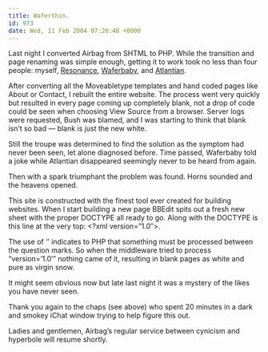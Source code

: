 ```yaml
---
title: Waferthin.
id: 973
date: Wed, 11 Feb 2004 07:26:48 +0000
---
```


Last night I converted Airbag from <span class="caps">SHTML</span> to <span class="caps">PHP</span>. While the transition and page renaming was simple enough, getting it to work took no less than four people: myself, [Resonance](http://www.etherfarm.com/), [Waferbaby](http://www.waferbaby.com), and [Atlantian](http://www.atlantisnet.com).  

After converting all the Moveabletype templates and hand coded pages like About or Contact, I rebuilt the entire website. The process went very quickly but resulted in every page coming up completely blank, not a drop of code could be seen when choosing View Source from a browser. Server logs were requested, Bush was blamed, and I was starting to think that blank isn’t so bad — blank is just the new white.  

Still the troupe was determined to find the solution as the symptom had never been seen, let alone diagnosed before. Time passed, Waferbaby told a joke while Atlantian disappeared seemingly never to be heard from again.  

Then with a spark triumphant the problem was found. Horns sounded and the heavens opened.  

This site is constructed with the finest tool ever created for building websites. When I start building a new page BBEdit spits out a fresh new sheet with the proper <span class="caps">DOCTYPE</span> all ready to go. Along with the <span class="caps">DOCTYPE</span> is this line at the very top: <?xml version=”1.0″>.  

The use of ‘<? ?>’ indicates to <span class="caps">PHP</span> that something must be processed between the question marks. So when the middleware tried to process “version=’1.0′” nothing came of it, resulting in blank pages as white and pure as virgin snow.  

It might seem obvious now but late last night it was a mystery of the likes you have never seen.  

Thank you again to the chaps (see above) who spent 20 minutes in a dark and smokey iChat window trying to help figure this out.  

Ladies and gentlemen, Airbag’s regular service between cynicism and hyperbole will resume shortly.





